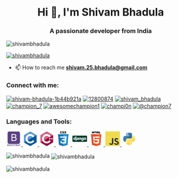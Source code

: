 <h1 align="center">Hi 👋, I'm Shivam Bhadula</h1>
<h3 align="center">A passionate  developer from India</h3>

<p align="left"> <img src="https://komarev.com/ghpvc/?username=shivambhadula&label=Profile%20views&color=0e75b6&style=flat" alt="shivambhadula" /> </p>

<p align="left"> <a href="https://github.com/ryo-ma/github-profile-trophy"><img src="https://github-profile-trophy.vercel.app/?username=shivambhadula" alt="shivambhadula" /></a> </p>

- 📫 How to reach me **shivam.25.bhadula@gmail.com**

<h3 align="left">Connect with me:</h3>
<p align="left">
<a href="https://linkedin.com/in/shivam-bhadula-1b44b921a" target="blank"><img align="center" src="https://raw.githubusercontent.com/rahuldkjain/github-profile-readme-generator/master/src/images/icons/Social/linked-in-alt.svg" alt="shivam-bhadula-1b44b921a" height="30" width="40" /></a>
<a href="https://stackoverflow.com/users/12800874" target="blank"><img align="center" src="https://raw.githubusercontent.com/rahuldkjain/github-profile-readme-generator/master/src/images/icons/Social/stack-overflow.svg" alt="12800874" height="30" width="40" /></a>
<a href="https://instagram.com/shivam_bhadula" target="blank"><img align="center" src="https://raw.githubusercontent.com/rahuldkjain/github-profile-readme-generator/master/src/images/icons/Social/instagram.svg" alt="shivam_bhadula" height="30" width="40" /></a>
<a href="https://www.codechef.com/users/champion_7" target="blank"><img align="center" src="https://cdn.jsdelivr.net/npm/simple-icons@3.1.0/icons/codechef.svg" alt="champion_7" height="30" width="40" /></a>
<a href="https://www.hackerrank.com/awesomechampion1" target="blank"><img align="center" src="https://raw.githubusercontent.com/rahuldkjain/github-profile-readme-generator/master/src/images/icons/Social/hackerrank.svg" alt="awesomechampion1" height="30" width="40" /></a>
<a href="https://www.leetcode.com/champi0n" target="blank"><img align="center" src="https://raw.githubusercontent.com/rahuldkjain/github-profile-readme-generator/master/src/images/icons/Social/leet-code.svg" alt="champi0n" height="30" width="40" /></a>
<a href="https://www.hackerearth.com/@champion7" target="blank"><img align="center" src="https://raw.githubusercontent.com/rahuldkjain/github-profile-readme-generator/master/src/images/icons/Social/hackerearth.svg" alt="@champion7" height="30" width="40" /></a>
</p>

<h3 align="left">Languages and Tools:</h3>
<p align="left"> <a href="https://getbootstrap.com" target="_blank"> <img src="https://raw.githubusercontent.com/devicons/devicon/master/icons/bootstrap/bootstrap-plain-wordmark.svg" alt="bootstrap" width="40" height="40"/> </a> <a href="https://www.cprogramming.com/" target="_blank"> <img src="https://raw.githubusercontent.com/devicons/devicon/master/icons/c/c-original.svg" alt="c" width="40" height="40"/> </a> <a href="https://www.w3schools.com/cpp/" target="_blank"> <img src="https://raw.githubusercontent.com/devicons/devicon/master/icons/cplusplus/cplusplus-original.svg" alt="cplusplus" width="40" height="40"/> </a> <a href="https://www.w3schools.com/css/" target="_blank"> <img src="https://raw.githubusercontent.com/devicons/devicon/master/icons/css3/css3-original-wordmark.svg" alt="css3" width="40" height="40"/> </a> <a href="https://www.djangoproject.com/" target="_blank"> <img src="https://raw.githubusercontent.com/devicons/devicon/master/icons/django/django-original.svg" alt="django" width="40" height="40"/> </a> <a href="https://www.w3.org/html/" target="_blank"> <img src="https://raw.githubusercontent.com/devicons/devicon/master/icons/html5/html5-original-wordmark.svg" alt="html5" width="40" height="40"/> </a> <a href="https://developer.mozilla.org/en-US/docs/Web/JavaScript" target="_blank"> <img src="https://raw.githubusercontent.com/devicons/devicon/master/icons/javascript/javascript-original.svg" alt="javascript" width="40" height="40"/> </a> <a href="https://www.python.org" target="_blank"> <img src="https://raw.githubusercontent.com/devicons/devicon/master/icons/python/python-original.svg" alt="python" width="40" height="40"/> </a> </p>

<p><img align="left" src="https://github-readme-stats.vercel.app/api/top-langs?username=shivambhadula&show_icons=true&locale=en&layout=compact" alt="shivambhadula" /></p>

<p>&nbsp;<img align="center" src="https://github-readme-stats.vercel.app/api?username=shivambhadula&show_icons=true&locale=en" alt="shivambhadula" /></p>

<p><img align="center" src="https://github-readme-streak-stats.herokuapp.com/?user=shivambhadula&" alt="shivambhadula" /></p>
